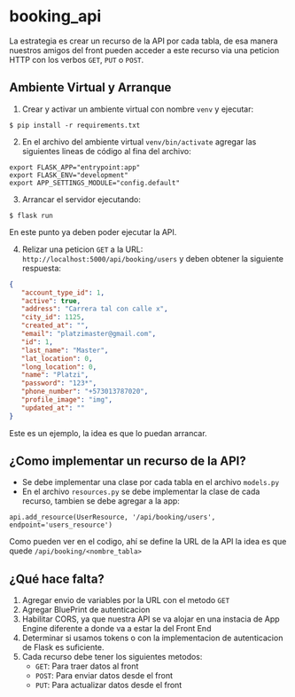 # booking_api

La estrategia es crear un recurso de la API por cada tabla, de esa manera nuestros amigos del front pueden acceder a este recurso via una peticion HTTP con los verbos `GET`, `PUT` o `POST`.

## Ambiente Virtual y Arranque

1. Crear y activar un ambiente virtual con nombre `venv` y ejecutar:

```$ pip install -r requirements.txt ```

2. En el archivo del ambiente virtual ```venv/bin/activate``` agregar las siguientes lineas de código al fina del archivo:

```
export FLASK_APP="entrypoint:app"
export FLASK_ENV="development"
export APP_SETTINGS_MODULE="config.default"
```
3. Arrancar el servidor ejecutando:

```$ flask run```

En este punto ya deben poder ejecutar la API.

4. Relizar una peticion ```GET``` a la URL: ```http://localhost:5000/api/booking/users```
 y deben obtener la siguiente respuesta:

 ``` json
{
    "account_type_id": 1,
    "active": true,
    "address": "Carrera tal con calle x",
    "city_id": 1125,
    "created_at": "",
    "email": "platzimaster@gmail.com",
    "id": 1,
    "last_name": "Master",
    "lat_location": 0,
    "long_location": 0,
    "name": "Platzi",
    "password": "123*",
    "phone_number": "+573013787020",
    "profile_image": "img",
    "updated_at": ""
}
 ```
Este es un ejemplo, la idea es que lo puedan arrancar.

## ¿Como implementar un recurso de la API?

* Se debe implementar una clase por cada tabla en el archivo `models.py`
* En el archivo `resources.py` se debe implementar la clase de cada recurso, tambien se debe agregar a la app:

``` api.add_resource(UserResource, '/api/booking/users', endpoint='users_resource') ```

Como pueden ver en el codigo, ahí se define la URL de la API la idea es que quede ```/api/booking/<nombre_tabla>```

## ¿Qué hace falta?

1. Agregar envio de variables por la URL con el metodo ```GET```
2. Agregar BluePrint de autenticacion
3. Habilitar CORS, ya que nuestra API se va alojar en una instacia de App Engine diferente a donde va a estar la del Front End
4. Determinar si usamos tokens o con la implementacion de autenticacion de Flask es suficiente.
5. Cada recurso debe tener los siguientes metodos:
    * ```GET```: Para traer datos al front
    * ```POST```: Para enviar datos desde el front
    * ```PUT```: Para actualizar datos desde el front




